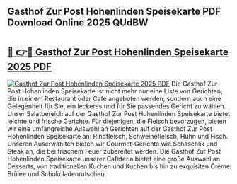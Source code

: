 ## Gasthof Zur Post Hohenlinden Speisekarte PDF Download Online 2025 QUdBW

# <h2><a href="http://gccvkw.nevu.top/?p=Gasthof+Zur+Post+Hohenlinden+Speisekarte">🔗 👉🔴 Gasthof Zur Post Hohenlinden Speisekarte 2025 PDF</a></h2>

[![Gasthof Zur Post Hohenlinden Speisekarte 2025 PDF](https://i.imgur.com/dBaPXMq.png)](http://gccvkw.nevu.top/?p=Gasthof+Zur+Post+Hohenlinden+Speisekarte)
Die Gasthof Zur Post Hohenlinden Speisekarte ist nicht mehr nur eine Liste von Gerichten, die in einem Restaurant oder Café angeboten werden, sondern auch eine Gelegenheit für Sie, ein leckeres und für Sie passendes Gericht zu wählen. Unser Salatbereich auf der Gasthof Zur Post Hohenlinden Speisekarte bietet leichte und frische Gerichte. Für diejenigen, die Fleisch bevorzugen, bieten wir eine umfangreiche Auswahl an Gerichten auf der Gasthof Zur Post Hohenlinden Speisekarte an: Rindfleisch, Schweinefleisch, Huhn und Fisch. Unseren Auserwählten bieten wir Gourmet-Gerichte wie Schaschlik und Steak an, die bei frischem Feuer zubereitet werden. Die Gasthof Zur Post Hohenlinden Speisekarte unserer Cafeteria bietet eine große Auswahl an Desserts, von traditionellen Kuchen und Kuchen bis hin zu exquisiten Crème Brûlée und Schokoladenrutschen.
